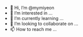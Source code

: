 - 👋 Hi, I’m @mymiyeon
- 👀 I’m interested in ...
- 🌱 I’m currently learning ...
- 💞️ I’m looking to collaborate on ...
- 📫 How to reach me ...

<!---
mymiyeon/mymiyeon is a ✨ special ✨ repository because its `README.md` (this file) appears on your GitHub profile.
You can click the Preview link to take a look at your changes.
--->
